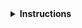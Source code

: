 <details>
<summary><strong>Instructions</strong></summary>

Thanks for contributing!

If this contribution is about a specific workshop deployment that uses this lesson, please provide the details of the workshop.

If the issue is urgent email rsginfo@soton.ac.uk

You may delete these instructions from your comment.

\- Southampton Research Software Group
</details>

